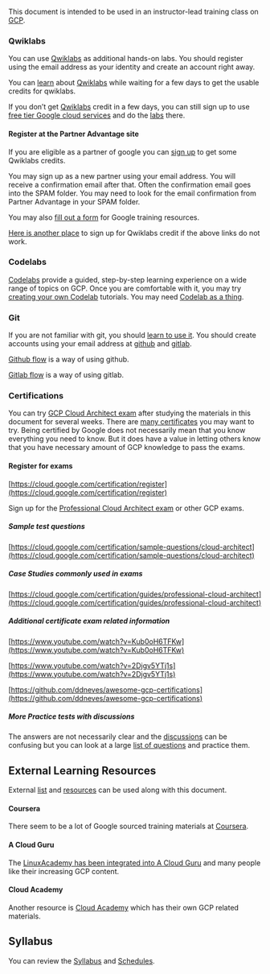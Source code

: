 
This document is intended to be used in an instructor-lead training class on [GCP](GCP-Learning).

### Qwiklabs

You can use [Qwiklabs](https://www.qwiklabs.com/) as additional hands-on labs.  You should register using the  email address as your identity and create an account right away.  

You can [learn]( https://www.youtube.com/watch?v=ew-r46FmzSM&list=PLIivdWyY5sqKOsBSMDTF0M76nXeChgh5D  ) about [Qwiklabs](https://googlecourses.qwiklabs.com/) while waiting for a few days to get the usable credits for qwiklabs.

If you don’t get [Qwiklabs](https://www.qwiklabs.com/focuses/2794?catalog_rank=%7B%22rank%22%3A1%2C%22num_filters%22%3A0%2C%22has_search%22%3Atrue%7D&parent=catalog&search_id=7467708) credit in a few days, you can still sign up to use [free tier Google cloud services](https://cloud.google.com/free) and do the [labs]( https://www.youtube.com/user/yogaarsa/playlists  ) there.


#### Register at the Partner Advantage site

If you are eligible as a partner of google you can [sign up](https://www.partneradvantage.goog/GCPPRM/s/partneradvantageportallogin?language=en_US) to get some Qwiklabs credits.

You may sign up as a new partner using your email address. You will receive a confirmation email after that. Often the confirmation email goes into the SPAM folder.  You may need to look for the email confirmation from Partner Advantage in your SPAM folder.

You may also [fill out a form](https://inthecloud.withgoogle.com/partner-training/request-training-resources.html) for Google training resources.

[Here is another place](  https://inthecloud.withgoogle.com/training-discount/register.html ) to sign up for Qwiklabs credit if the above links do not work.


### Codelabs

[Codelabs](https://codelabs.developers.google.com/) provide a guided, step-by-step learning experience on a wide range of topics on GCP.
Once you are comfortable with it, you may try [creating your own Codelab](https://medium.com/@zarinlo/publish-technical-tutorials-in-google-codelab-format-b07ef76972cd) tutorials. You may need [Codelab as a thing](https://github.com/zarinlo/tools).

### Git

If you are not familiar with git, you should [learn to use it]((https://www.youtube.com/watch?v=HVsySz-h9r4)). You should create accounts using your  email address at [github](https://www.youtube.com/watch?reload=9&v=w3jLJU7DT5E) and [gitlab](https://www.youtube.com/watch?v=7q9Y1Cv-ib0).



[Github flow](https://guides.github.com/introduction/flow/) is a way of using github.

[Gitlab flow](https://about.gitlab.com/blog/2014/09/29/gitlab-flow/) is a way of using gitlab.


### Certifications

You can try [GCP Cloud Architect exam](https://cloud.google.com/certification/guides/professional-cloud-architect) after studying the 
materials in this document for several weeks.  There are [many certificates](https://cloud.google.com/certification) you may want to try.
Being certified by Google does not necessarily mean that you know everything you need to know. But it does have a value in letting others
know that you have necessary amount of GCP knowledge to pass the exams.



#### Register for exams

[https://cloud.google.com/certification/register](https://cloud.google.com/certification/register)

Sign up for the [Professional Cloud Architect exam](https://cloud.google.com/certification/guides/professional-cloud-architect) or other GCP exams.




##### Sample test questions

[https://cloud.google.com/certification/sample-questions/cloud-architect](https://cloud.google.com/certification/sample-questions/cloud-architect)


##### Case Studies commonly used in exams

[https://cloud.google.com/certification/guides/professional-cloud-architect](https://cloud.google.com/certification/guides/professional-cloud-architect)


##### Additional certificate exam related information

[https://www.youtube.com/watch?v=Kub0oH6TFKw](https://www.youtube.com/watch?v=Kub0oH6TFKw)

[https://www.youtube.com/watch?v=2Djgv5YTj1s](https://www.youtube.com/watch?v=2Djgv5YTj1s)

[https://github.com/ddneves/awesome-gcp-certifications](https://github.com/ddneves/awesome-gcp-certifications)


##### More Practice tests with discussions

The answers are not necessarily clear and the [discussions](https://www.examtopics.com/exams/google/professional-cloud-architect) can be confusing but you can look at a large [list of questions](https://www.gcp-examquestions.com/category/gcp-practice-questions/) and practice them.






## External Learning Resources

External [list](https://www.guru99.com/best-google-course.html) and [resources](https://medium.com/javarevisited/my-favorite-free-google-cloud-platform-gcp-professional-cloud-developer-certification-courses-856ef69a56bb) can be used along with this document. 

#### Coursera

There seem to be a lot of Google sourced training materials at [Coursera](https://www.coursera.org/).


#### A Cloud Guru

The [LinuxAcademy has been integrated into A Cloud Guru](https://acloudguru.com/) and many people like their increasing GCP content.


#### Cloud Academy 

Another resource is [Cloud Academy](https://cloudacademy.com/) which has their own GCP related materials.





## Syllabus

You can review the [Syllabus](Syllabus) and [Schedules](Schedules).



